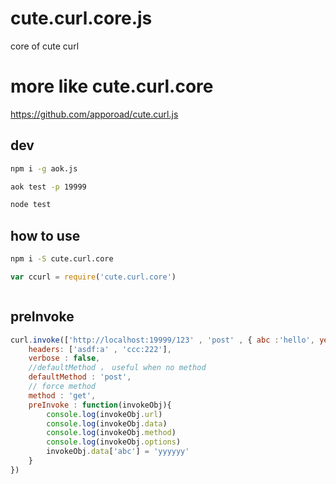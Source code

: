 # cute.curl.core.js
core of cute curl

# more like cute.curl.core
https://github.com/apporoad/cute.curl.js

## dev
```bash
npm i -g aok.js

aok test -p 19999

node test


```


## how to use
```bash
npm i -S cute.curl.core
```

```js
var ccurl = require('cute.curl.core')



```

## preInvoke
```js
curl.invoke(['http://localhost:19999/123' , 'post' , { abc :'hello', yes : 1} , ''], {
    headers: ['asdf:a' , 'ccc:222'],
    verbose : false,
    //defaultMethod ， useful when no method
    defaultMethod : 'post',
    // force method 
    method : 'get',
    preInvoke : function(invokeObj){
        console.log(invokeObj.url)
        console.log(invokeObj.data)
        console.log(invokeObj.method)
        console.log(invokeObj.options)
        invokeObj.data['abc'] = 'yyyyyy'
    }
})

```